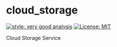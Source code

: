 # cloud_storage

[![style: very good analysis][very_good_analysis_badge]][very_good_analysis_link]
[![License: MIT][license_badge]][license_link]

Cloud Storage Service

[license_badge]: https://img.shields.io/badge/license-MIT-blue.svg
[license_link]: https://opensource.org/licenses/MIT
[very_good_analysis_badge]: https://img.shields.io/badge/style-very_good_analysis-B22C89.svg
[very_good_analysis_link]: https://pub.dev/packages/very_good_analysis
